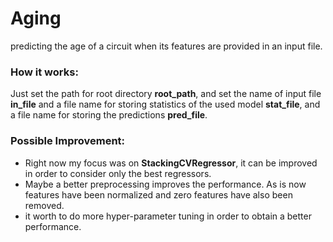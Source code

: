 # Aging

predicting the age of a circuit when its features are provided in an input file.

### How it works: ###
Just set the path for root directory **root_path**, and set the name of input file **in_file** and a file name for storing statistics of the used model **stat_file**, and a file name for storing the predictions **pred_file**.  

### Possible Improvement: ###
* Right now my focus was on **StackingCVRegressor**, it can be improved in order to consider only the best regressors.
* Maybe a better preprocessing improves the performance. As is now features have been normalized and zero features have also been removed.
* it worth to do more hyper-parameter tuning in order to obtain a better performance.

